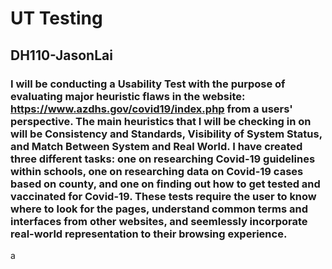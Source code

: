 # UT Testing
##  DH110-JasonLai
### I will be conducting a Usability Test with the purpose of evaluating major heuristic flaws in the website: https://www.azdhs.gov/covid19/index.php from a users' perspective. The main heuristics that I will be checking in on will be Consistency and Standards, Visibility of System Status, and Match Between System and Real World. I have created three different tasks: one on researching Covid-19 guidelines within schools, one on researching data on Covid-19 cases based on county, and one on finding out how to get tested and vaccinated for Covid-19. These tests require the user to know where to look for the pages, understand common terms and interfaces from other websites, and seemlessly incorporate real-world representation to their browsing experience.
a
